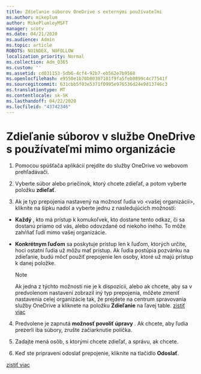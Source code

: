 ```yaml
---
title: Zdieľanie súborov OneDrive s externými používateľmi
ms.author: mikeplum
author: MikePlumleyMSFT
manager: scotv
ms.date: 04/21/2020
ms.audience: Admin
ms.topic: article
ROBOTS: NOINDEX, NOFOLLOW
localization_priority: Normal
ms.collection: Adm_O365
ms.custom: ''
ms.assetid: cd031153-5db6-4cf4-92b7-eb562e7b9568
ms.openlocfilehash: e9550e1b70b00307101f9fa5feb0899c4c77541f
ms.sourcegitcommit: 631cbb5f03e5371f0995e976536d24e9d13746c3
ms.translationtype: MT
ms.contentlocale: sk-SK
ms.lasthandoff: 04/22/2020
ms.locfileid: "43742346"
---
```

# <a name="share-files-in-onedrive-with-people-outside-your-organization"></a>Zdieľanie súborov v službe OneDrive s používateľmi mimo organizácie

1. Pomocou spúšťača aplikácií prejdite do služby OneDrive vo webovom prehľadávači. 
    
2. Vyberte súbor alebo priečinok, ktorý chcete zdieľať, a potom vyberte položku **zdieľať**. 
    
3. Ak je typ prepojenia nastavený na možnosť ľudia vo \<vašej organizácii\>, kliknite na šípku nadol a vyberte jednu z nasledujúcich možností: 
    
  - **Každý** , kto má prístup k komukoľvek, kto dostane tento odkaz, či sa dostanú priamo od vás, alebo odovzdané od niekoho iného. To môže zahŕňať ľudí mimo vašej organizácie. 
    
  - **Konkrétnym ľuďom** sa poskytuje prístup len k ľuďom, ktorých určíte, hoci ostatní ľudia už môžu mať prístup. Ak ľudia postúpia pozvánku na zdieľanie, budú môcť použiť prepojenie len osoby, ktoré už majú prístup k danej položke. 
    
    > [!NOTE]
    > Ak jedna z týchto možností nie je k dispozícii, alebo ak chcete, aby sa v predvolenom nastavení zobrazil iný typ prepojenia, môžete zmeniť nastavenia celej organizácie tak, že prejdete na centrum spravovania služby OneDrive a kliknete na položku **Zdieľanie** na ľavej table. [zistiť viac](https://go.microsoft.com/fwlink/?linkid=871961)
  
4. Predvolene je zapnutá **možnosť povoliť úpravy** . Ak chcete, aby ľudia prezerli iba súbory, zrušte začiarknutie políčka. 
    
5. Zadajte mená osôb, s ktorými chcete zdieľať, a správu, ak chcete.
    
6. Keď ste pripravení odoslať prepojenie, kliknite na tlačidlo **Odoslať**. 
    
[zistiť viac](https://go.microsoft.com/fwlink/?linkid=871861)
  


